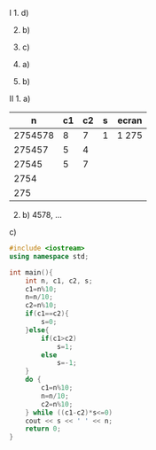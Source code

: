 I 1. d)

2. b)

3. c)

4. a)

5. b)

II 1. a)

| n       | c1 | c2 | s | ecran |
|---------|----|----|---|-------|
| 2754578 | 8  | 7  | 1 | 1 275 |
| 275457  | 5  | 4  |   |       |
| 27545   | 5  | 7  |   |       |
| 2754    |    |    |   |       |
| 275     |

2. b) 4578, ...

c)
```cpp
#include <iostream>
using namespace std;

int main(){
    int n, c1, c2, s;
    c1=n%10;
    n=n/10;
    c2=n%10;
    if(c1==c2){
        s=0;
    }else{
        if(c1>c2)
            s=1;
        else
            s=-1;
    }
    do {
        c1=n%10;
        n=n/10;
        c2=n%10;
    } while ((c1-c2)*s<=0)
    cout << s << ' ' << n;
    return 0;
}
```
